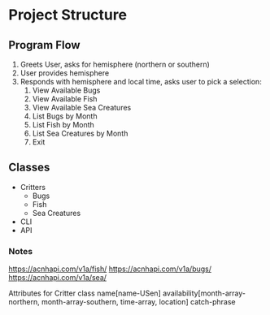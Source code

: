 # Project Structure

## Program Flow

1. Greets User, asks for hemisphere (northern or southern)
2. User provides hemisphere
3. Responds with hemisphere and local time, asks user to pick a selection:
    1. View Available Bugs
    2. View Available Fish
    3. View Available Sea Creatures
    4. List Bugs by Month
    5. List Fish by Month
    6. List Sea Creatures by Month
    8. Exit

## Classes

- Critters
    - Bugs
    - Fish
    - Sea Creatures
- CLI
- API

### Notes

https://acnhapi.com/v1a/fish/
https://acnhapi.com/v1a/bugs/
https://acnhapi.com/v1a/sea/

Attributes for Critter class
name[name-USen]
availability[month-array-northern, month-array-southern, time-array, location]
catch-phrase